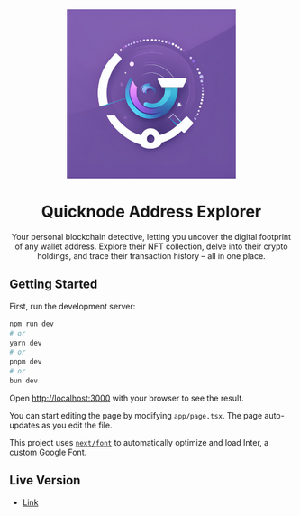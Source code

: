 <div align="center">
    <img src="./public/logo.png" width="300px" />
    <h1>Quicknode Address Explorer</h1>
    <p>Your personal blockchain detective, letting you uncover the digital footprint of any wallet address. Explore their NFT collection, delve into their crypto holdings, and trace their transaction history – all in one place.</p>
</div>

## Getting Started

First, run the development server:

```bash
npm run dev
# or
yarn dev
# or
pnpm dev
# or
bun dev
```

Open [http://localhost:3000](http://localhost:3000) with your browser to see the result.

You can start editing the page by modifying `app/page.tsx`. The page auto-updates as you edit the file.

This project uses [`next/font`](https://nextjs.org/docs/basic-features/font-optimization) to automatically optimize and load Inter, a custom Google Font.

## Live Version

- [Link]()

